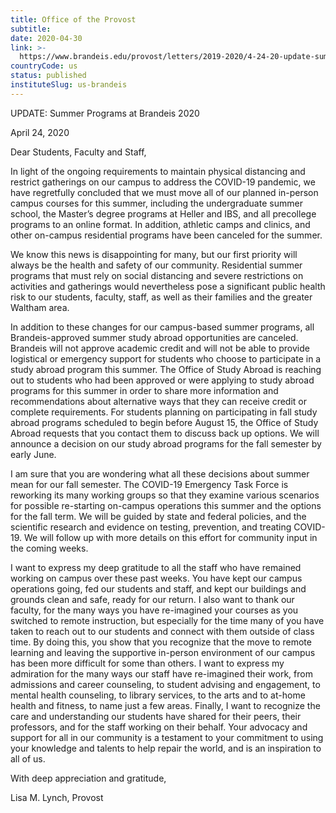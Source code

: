 ```yaml
---
title: Office of the Provost
subtitle: 
date: 2020-04-30
link: >-
  https://www.brandeis.edu/provost/letters/2019-2020/4-24-20-update-summer-programs-at-brandeis-2020.html
countryCode: us
status: published
instituteSlug: us-brandeis
---
```

UPDATE: Summer Programs at Brandeis 2020

April 24, 2020

Dear Students, Faculty and Staff,

In light of the ongoing requirements to maintain physical distancing and restrict gatherings on our campus to address the COVID-19 pandemic, we have regretfully concluded that we must move all of our planned in-person campus courses for this summer, including the undergraduate summer school, the Master’s degree programs at Heller and IBS, and all precollege programs to an online format. In addition, athletic camps and clinics, and other on-campus residential programs have been canceled for the summer.

We know this news is disappointing for many, but our first priority will always be the health and safety of our community. Residential summer programs that must rely on social distancing and severe restrictions on activities and gatherings would nevertheless pose a significant public health risk to our students, faculty, staff, as well as their families and the greater Waltham area.

In addition to these changes for our campus-based summer programs, all Brandeis-approved summer study abroad opportunities are canceled. Brandeis will not approve academic credit and will not be able to provide logistical or emergency support for students who choose to participate in a study abroad program this summer. The Office of Study Abroad is reaching out to students who had been approved or were applying to study abroad programs for this summer in order to share more information and recommendations about alternative ways that they can receive credit or complete requirements. For students planning on participating in fall study abroad programs scheduled to begin before August 15, the Office of Study Abroad requests that you contact them to discuss back up options. We will announce a decision on our study abroad programs for the fall semester by early June.

I am sure that you are wondering what all these decisions about summer mean for our fall semester. The COVID-19 Emergency Task Force is reworking its many working groups so that they examine various scenarios for possible re-starting on-campus operations this summer and the options for the fall term. We will be guided by state and federal policies, and the scientific research and evidence on testing, prevention, and treating COVID-19. We will follow up with more details on this effort for community input in the coming weeks.

I want to express my deep gratitude to all the staff who have remained working on campus over these past weeks. You have kept our campus operations going, fed our students and staff, and kept our buildings and grounds clean and safe, ready for our return. I also want to thank our faculty, for the many ways you have re-imagined your courses as you switched to remote instruction, but especially for the time many of you have taken to reach out to our students and connect with them outside of class time. By doing this, you show that you recognize that the move to remote learning and leaving the supportive in-person environment of our campus has been more difficult for some than others. I want to express my admiration for the many ways our staff have re-imagined their work, from admissions and career counseling, to student advising and engagement, to mental health counseling, to library services, to the arts and to at-home health and fitness, to name just a few areas. Finally, I want to recognize the care and understanding our students have shared for their peers, their professors, and for the staff working on their behalf. Your advocacy and support for all in our community is a testament to your commitment to using your knowledge and talents to help repair the world, and is an inspiration to all of us.

With deep appreciation and gratitude,

Lisa M. Lynch, Provost